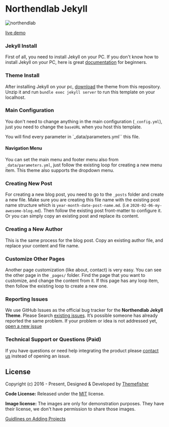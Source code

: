 # Northendlab Jekyll

![northendlab](https://demo.themefisher.com/thumbnails/northendlab-jekyll.png)

[live demo](https://demo.themefisher.com/northendlab-jekyll/)

### Jekyll Install

First of all, you need to install Jekyll on your PC. If you don't know how to install Jekyll on your PC, here is great [documentation](https://jekyllrb.com/docs/installation/) for beginners.

### Theme Install

After installing Jekyll on your pc, [download](https://github.com/themefisher/northendlab-jekyll) the theme from this repository. Unzip it and run `bundle exec jekyll server` to run this template on your localhost.

### Main Configuration

You don't need to change anything in the main configuration (`_config.yml`), just you need to change the `baseURL` when you host this template.

You will find every parameter in `_data/parameters.yml`` this file.

#### Navigation Menu

You can set the main menu and footer menu also from `_data/parameters.yml`, just follow the existing loop for creating a new menu item. This theme also supports the dropdown menu.

### Creating New Post

For creating a new blog post, you need to go to the `_posts` folder and create a new file. Make sure you are creating this file name with the existing post name structure which is `year-month-date-post-name.md`. (i.e `2020-02-06-my-awesome-blog.md`). Then follow the existing post front-matter to configure it. Or you can simply copy an existing post and replace its content.

### Creating a New Author

This is the same process for the blog post. Copy an existing author file, and replace your content and file name.

### Customize Other Pages

Another page customization (like about, contact) is very easy. You can see the other page in the `_pages/` folder. Find the page that you want to customize, and change the content from it. If this page has any loop item, then follow the existing loop to create a new one.

### Reporting Issues

We use GitHub Issues as the official bug tracker for the **Northendlab Jekyll Theme**. Please Search [existing issues](https://github.com/themefisher/northendlab-jekyll/issues). It’s possible someone has already reported the same problem.
If your problem or idea is not addressed yet, [open a new issue](https://github.com/themefisher/northendlab-jekyll/issues/new)

### Technical Support or Questions (Paid)

If you have questions or need help integrating the product please [contact us](mailto:themefisher@gmail.com) instead of opening an issue.

<!-- licence -->
## License

Copyright (c) 2016 - Present, Designed & Developed by [Themefisher](https://themefisher.com)

**Code License:** Released under the [MIT](https://github.com/themefisher/northendlab-jekyll/blob/main/LICENSE) license.

**Image license:** The images are only for demonstration purposes. They have their license, we don't have permission to share those images.


[Guidlines on Adding Projects](Templates/Project/Project.md)
